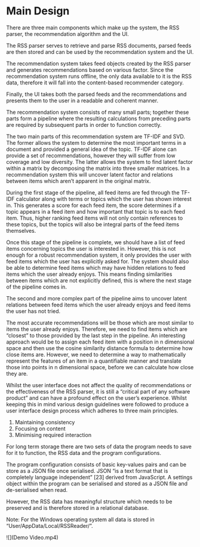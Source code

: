# Main Design

There are three main components which make up the system, the RSS parser, the recommendation
algorithm and the UI.

The RSS parser serves to retrieve and parse RSS documents, parsed feeds are then stored and can
be used by the recommendation system and the UI.

The recommendation system takes feed objects created by the RSS parser and generates
recommendations based on various factor. Since the recommendation system runs offline, the only
data available to it is the RSS data, therefore it will fall into the content-based recommender
category.

Finally, the UI takes both the parsed feeds and the recommendations and presents them to the user
in a readable and coherent manner.


The recommendation system consists of many small parts; together these parts form a pipeline
where the resulting calculations from preceding parts are required by subsequent parts in order to
function correctly.

The two main parts of this recommendation system are TF-IDF and SVD. The former allows the
system to determine the most important terms in a document and provided a general idea of the
topic. TF-IDF alone can provide a set of recommendations, however they will suffer from low
coverage and low diversity. The latter allows the system to find latent factor within a matrix by
decomposing the matrix into three smaller matrices. In a recommendation system this will uncover
latent factor and relations between items which aren’t apparent in the original matrix.

During the first stage of the pipeline, all feed items are fed through the TF-IDF calculator along with
terms or topics which the user has shown interest in. This generates a score for each feed item, the
score determines if a topic appears in a feed item and how important that topic is to each feed item.
Thus, higher ranking feed items will not only contain references to these topics, but the topics will
also be integral parts of the feed items themselves.

Once this stage of the pipeline is complete, we should have a list of feed items concerning topics the
user is interested in. However, this is not enough for a robust recommendation system, it only
provides the user with feed items which the user has explicitly asked for. The system should also be
able to determine feed items which may have hidden relations to feed items which the user already
enjoys. This means finding similarities between items which are not explicitly defined, this is where
the next stage of the pipeline comes in.

The second and more complex part of the pipeline aims to uncover latent relations between feed
items which the user already enjoys and feed items the user has not tried.

The most accurate recommendations will be those which are most similar to items the user already
enjoys. Therefore, we need to find items which are “closest” to those provided by the last step in the
pipeline. An interesting approach would be to assign each feed item with a position in n dimensional
space and then use the cosine similarity distance formula to determine how close items are.
However, we need to determine a way to mathematically represent the features of an item in a
quantifiable manner and translate those into points in n dimensional space, before we can calculate
how close they are.


Whilst the user interface does not affect the quality of recommendations or the effectiveness of the
RSS parser, it is still a “critical part of any software product” and can have a profound effect on
the user’s experience. Whilst keeping this in mind various design guidelines were followed to
produce a user interface design process which adheres to three main principles.

1. Maintaining consistency
2. Focusing on content
3. Minimising required interaction


For long term storage there are two sets of data the program needs to save for it to function, the RSS data and
the program configurations.

The program configuration consists of basic key-values pairs and can be store as a JSON file once
serialised. JSON “is a text format that is completely language independent” [23] derived
from JavaScript. A settings object within the program can be serialised and stored as a JSON file and
de-serialised when read.

However, the RSS data has meaningful structure which needs to be preserved and is therefore
stored in a relational database.

Note: For the Windows operating system all data is stored in “User/AppData/Local/RSSReader/”.

![](Demo Video.mp4)
